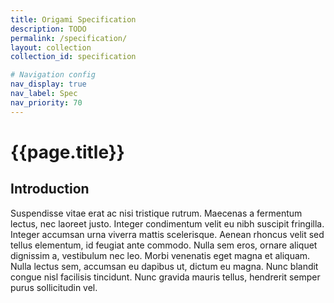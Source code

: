```yaml
---
title: Origami Specification
description: TODO
permalink: /specification/
layout: collection
collection_id: specification

# Navigation config
nav_display: true
nav_label: Spec
nav_priority: 70
---
```



# {{page.title}}


## Introduction

Suspendisse vitae erat ac nisi tristique rutrum. Maecenas a fermentum lectus, nec laoreet justo. Integer condimentum velit eu nibh suscipit fringilla. Integer accumsan urna viverra mattis scelerisque. Aenean rhoncus velit sed tellus elementum, id feugiat ante commodo. Nulla sem eros, ornare aliquet dignissim a, vestibulum nec leo. Morbi venenatis eget magna et aliquam. Nulla lectus sem, accumsan eu dapibus ut, dictum eu magna. Nunc blandit congue nisl facilisis tincidunt. Nunc gravida mauris tellus, hendrerit semper purus sollicitudin vel.
